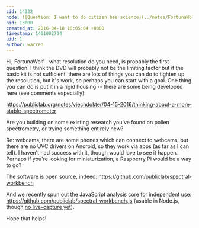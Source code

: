 ```yaml
---
cid: 14322
node: ![Question: I want to do citizen bee science](../notes/FortunaWolf/04-18-2016/question-i-want-to-do-citizen-bee-science)
nid: 13000
created_at: 2016-04-18 18:05:04 +0000
timestamp: 1461002704
uid: 1
author: warren
---
```


Hi, FortunaWolf - what resolution do you need, is probably the first question. I think the DVD will probably not be the limiting factor but if the basic kit is not sufficient, there are lots of things you can do to tighten up the resolution, but it's work, so perhaps you can start with a goal. One thing you can do is put it in a rigid housing -- there are some being developed here (see comments especially): 

https://publiclab.org/notes/viechdokter/04-15-2016/thinking-about-a-more-stable-spectrometer

Are you building on some existing research you've found on pollen spectrometry, or trying something entirely new? 

Re: webcams, there are some phones which can connect to webcams, but there are no UVC drivers on Android, so they work via apps (as far as I can tell). I haven't had success with it, though would love to see it happen. Perhaps if you're looking for miniaturization, a Raspberry Pi would be a way to go? 

The software is open source, indeed: https://github.com/publiclab/spectral-workbench

And we recently spun out the JavaScript analysis core for independent use: https://github.com/publiclab/spectral-workbench.js (usable in Node.js, though [no live-capture yet](https://github.com/publiclab/spectral-workbench.js/issues/17)). 

Hope that helps!
